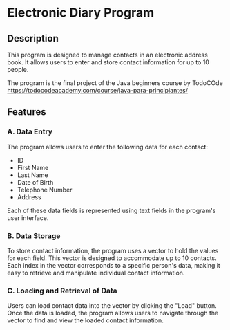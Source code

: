 # Electronic Diary Program

## Description

This program is designed to manage contacts in an electronic address book. It allows users to enter and store contact information for up to 10 people.

The program is the final project of the Java beginners course by TodoCOde https://todocodeacademy.com/course/java-para-principiantes/

## Features

### A. Data Entry
The program allows users to enter the following data for each contact:
- ID
- First Name
- Last Name
- Date of Birth
- Telephone Number
- Address

Each of these data fields is represented using text fields in the program's user interface.

### B. Data Storage
To store contact information, the program uses a vector to hold the values for each field. This vector is designed to accommodate up to 10 contacts. Each index in the vector corresponds to a specific person's data, making it easy to retrieve and manipulate individual contact information.

### C. Loading and Retrieval of Data
Users can load contact data into the vector by clicking the "Load" button. Once the data is loaded, the program allows users to navigate through the vector to find and view the loaded contact information.
